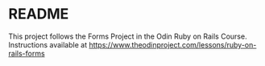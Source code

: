 # README

This project follows the Forms Project in the Odin Ruby on Rails Course. Instructions available at https://www.theodinproject.com/lessons/ruby-on-rails-forms